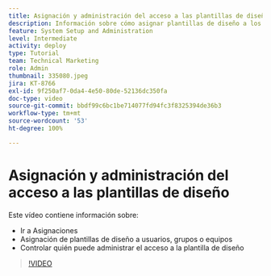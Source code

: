 ```yaml
---
title: Asignación y administración del acceso a las plantillas de diseño
description: Información sobre cómo asignar plantillas de diseño a los usuarios y controlar quién puede administrar el acceso.
feature: System Setup and Administration
level: Intermediate
activity: deploy
type: Tutorial
team: Technical Marketing
role: Admin
thumbnail: 335080.jpeg
jira: KT-8766
exl-id: 9f250af7-0da4-4e50-80de-52136dc350fa
doc-type: video
source-git-commit: bbdf99c6bc1be714077fd94fc3f8325394de36b3
workflow-type: tm+mt
source-wordcount: '53'
ht-degree: 100%

---
```


# Asignación y administración del acceso a las plantillas de diseño

Este vídeo contiene información sobre:

* Ir a Asignaciones
* Asignación de plantillas de diseño a usuarios, grupos o equipos
* Controlar quién puede administrar el acceso a la plantilla de diseño

>[!VIDEO](https://video.tv.adobe.com/v/335080/?quality=12&learn=on&enablevpops=1)
